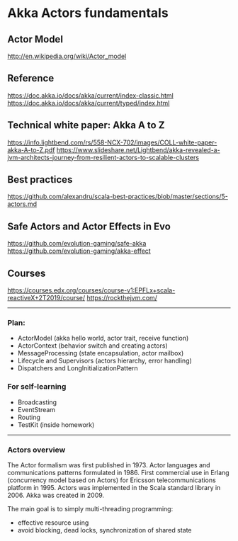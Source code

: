 # Akka Actors fundamentals

## Actor Model
http://en.wikipedia.org/wiki/Actor_model

## Reference
https://doc.akka.io/docs/akka/current/index-classic.html
https://doc.akka.io/docs/akka/current/typed/index.html

## Technical white paper: Akka A to Z
https://info.lightbend.com/rs/558-NCX-702/images/COLL-white-paper-akka-A-to-Z.pdf
https://www.slideshare.net/Lightbend/akka-revealed-a-jvm-architects-journey-from-resilient-actors-to-scalable-clusters

## Best practices
https://github.com/alexandru/scala-best-practices/blob/master/sections/5-actors.md

## Safe Actors and Actor Effects in Evo
https://github.com/evolution-gaming/safe-akka
https://github.com/evolution-gaming/akka-effect

## Courses
https://courses.edx.org/courses/course-v1:EPFLx+scala-reactiveX+2T2019/course/
https://rockthejvm.com/

---

### Plan:
- ActorModel (akka hello world, actor trait, receive function)
- ActorContext (behavior switch and creating actors)
- MessageProcessing (state encapsulation, actor mailbox)
- Lifecycle and Supervisors (actors hierarchy, error handling)
- Dispatchers and LongInitializationPattern

### For self-learning
- Broadcasting
- EventStream
- Routing
- TestKit (inside homework)

---

### Actors overview

The Actor formalism was first published in 1973.
Actor languages and communications patterns formulated in 1986.
First commercial use in Erlang (concurrency model based on Actors) for Ericsson telecommunications platform in 1995.
Actors was implemented in the Scala standard library in 2006.
Akka was created in 2009.

The main goal is to simply multi-threading programming:
- effective resource using
- avoid blocking, dead locks, synchronization of shared state
